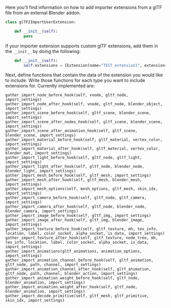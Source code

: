 Here you'll find information on how to add importer extensions from a glTF file from an external Blender addon.


```python
class glTF2ImportUserExtension:

    def __init__(self):
        pass
```

If your importer extension supports custom glTF extensions, add them in the `__init__` by doing the following:

```python
    def __init__(self):
        self.extensions = [Extension(name="TEST_extension1", extension={}, required=True), Extension(name="TEST_extension2", extension={}, required=False)]
```

Next, define functions that contain the data of the extension you would like to include. Write those functions for each type you want to include extensions for. Currently implemented are:

```
gather_import_node_before_hook(self, vnode, gltf_node, import_settings)
gather_import_node_after_hook(self, vnode, gltf_node, blender_object, import_settings)
gather_import_scene_before_hook(self, gltf_scene, blender_scene, import_settings)
gather_import_scene_after_nodes_hook(self, gltf_scene, blender_scene, import_settings)
gather_import_scene_after_animation_hook(self, gltf_scene, blender_scene, import_settings)
gather_import_material_before_hook(self, gltf_material, vertex_color, import_settings)
gather_import_material_after_hook(self, gltf_material, vertex_color, blender_mat, import_settings)
gather_import_light_before_hook(self, gltf_node, gltf_light, import_settings)
gather_import_light_after_hook(self, gltf_node, blender_node, blender_light, import_settings)
gather_import_mesh_before_hook(self, gltf_mesh, import_settings)
gather_import_mesh_after_hook(self, gltf_mesh, blender_mesh, import_settings)
gather_import_mesh_options(self, mesh_options, gltf_mesh, skin_idx, import_settings)
gather_import_camera_before_hook(self, gltf_node, gltf_camera, import_settings)
gather_import_camera_after_hook(self, gltf_node, blender_node, blender_camera, import_settings)
gather_import_image_before_hook(self, gltf_img, import_settings)
gather_import_image_after_hook(self, gltf_img, blender_image, import_settings)
gather_import_texture_before_hook(self, gltf_texture, mh, tex_info, location, label, color_socket, alpha_socket, is_data, import_settings)
gather_import_texture_after_hook(self, gltf_texture, node_tree, mh, tex_info, location, label, color_socket, alpha_socket, is_data, import_settings)
gather_import_animations(gltf_animations, animation_options, import_settings)
gather_import_animation_channel_before_hook(self, gltf_animation, gltf_node, path, channel, import_settings)
gather_import_animation_channel_after_hook(self, gltf_animation, gltf_node, path, channel, blender_action, import_settings)
gather_import_animation_weight_before_hook(self, gltf_node, blender_animation, import_settings)
gather_import_animation_weight_after_hook(self, gltf_node, blender_animation, import_settings)
gather_import_decode_primitive(self, gltf_mesh, gltf_primitive, skin_idx, import_settings)
```
